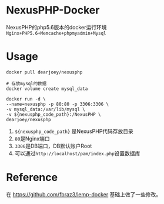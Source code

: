# NexusPHP-Docker
NexusPHP的php5.6版本的docker运行环境\
`Nginx+PHP5.6+Memcache+phpmyadmin+Mysql`
# Usage
```
docker pull dearjoey/nexusphp

# 存放mysql的数据
docker volume create mysql_data

docker run -d \
--name=nexusphp -p 80:80 -p 3306:3306 \
-v mysql_data:/var/lib/mysql \
-v ${nexusphp_code_path}:/NexusPHP \
dearjoey/nexusphp
```
1. `${nexusphp_code_path}` 是NexusPHP代码存放目录
2. `80`是Nginx端口
3. `3306`是DB端口，DB默认账户Root
4. 可以通过`http://localhost/pam/index.php`设置数据库
# Reference
在 https://github.com/fbraz3/lemp-docker 基础上做了一些修改。


